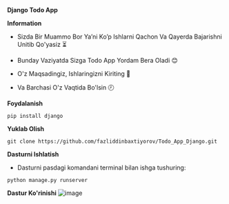 **Django Todo App**

**Information**

* Sizda Bir Muammo Bor Ya’ni Ko’p Ishlarni Qachon Va Qayerda Bajarishni Unitib Qo'yasiz ⏳

* Bunday Vaziyatda Sizga Todo App Yordam Bera Oladi  😊

* O'z Maqsadingiz,  Ishlaringizni Kiriting 📌

* Va Barchasi O'z Vaqtida Bo'lsin 🕗

**Foydalanish**
```
pip install django
```
**Yuklab Olish**
```
git clone https://github.com/fazliddinbaxtiyorov/Todo_App_Django.git
```
**Dasturni Ishlatish**
  * Dasturni pasdagi komandani terminal bilan ishga tushuring: 
```
python manage.py runserver
```
**Dastur Ko'rinishi**
![image](https://github.com/fazliddinbaxtiyorov/Todo_App_Django/assets/137509986/95e8e0c9-70c2-49e4-9e91-4aceeadfdc6d)
